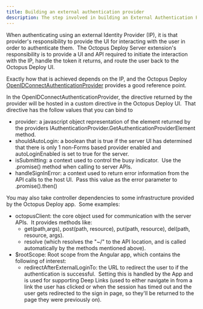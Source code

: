 ```yaml
---
title: Building an external authentication provider
description: The step involved in building an External Authentication Provider.
---
```


When authenticating using an external Identity Provider (IP), it is that provider's responsibility to provide the UI for interacting with the user in order to authenticate them.  The Octopus Deploy Server extension's responsibility is to provide a UI and API required to initiate the interaction with the IP, handle the token it returns, and route the user back to the Octopus Deploy UI.

Exactly how that is achieved depends on the IP, and the Octopus Deploy [OpenIDConnectAuthenticationProvider](https://github.com/OctopusDeploy/OpenIDConnectAuthenticationProviders) provides a good reference point.

In the OpenIDConnectAuthenticationProvider, the directive returned by the provider will be hosted in a custom directive in the Octopus Deploy UI.  That directive has the follow values that you can bind to

- provider: a javascript object representation of the element returned by the providers IAuthenticationProvider.GetAuthenticationProviderElement method.
- shouldAutoLogin: a boolean that is true if the server UI has determined that there is only 1 non-Forms based provider enabled and autoLoginEnabled is set to true for the server.
- isSubmitting: a context used to control the busy indicator.  Use the .promise() method when calling to server APIs.
- handleSignInError: a context used to return error information from the API calls to the host UI.  Pass this value as the error parameter to .promise().then()

You may also take controller dependencies to some infrastructure provided by the Octopus Deploy app.  Some examples:

- octopusClient: the core object used for communication with the server APIs.  It provides methods like:
    * get(path,args), post(path, resource), put(path, resource), del(path, resource, args).
    * resolve (which resolves the "~/" to the API location, and is called automatically by the methods mentioned above).
- $rootScope: Root scope from the Angular app, which contains the following of interest:
    * redirectAfterExternalLoginTo: the URL to redirect the user to if the authentication is successful.  Setting this is handled by the App and is used for supporting Deep Links (used to either navigate in from a link the user has clicked or when the session has timed out and the user gets redirected to the sign in page, so they'll be returned to the page they were previously on).
